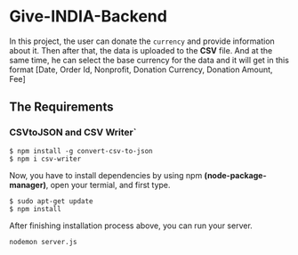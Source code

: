 # Give-INDIA-Backend

In this project, the user can donate the `currency` and provide information about it. Then after that, the data is uploaded to the <b>CSV</b> file. And at the same time, he can select the base currency for the data and it will get in this format [Date, Order Id, Nonprofit, Donation Currency, Donation Amount, Fee]

## The Requirements

### CSVtoJSON and CSV Writer`

```
$ npm install -g convert-csv-to-json
$ npm i csv-writer
```
Now, you have to install dependencies by using npm <b>(node-package-manager)</b>, open your termial, and first type.

```
$ sudo apt-get update
$ npm install
```

After finishing installation process above, you can run your server.
```
nodemon server.js
```

